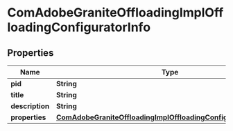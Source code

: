 
# ComAdobeGraniteOffloadingImplOffloadingConfiguratorInfo

## Properties
Name | Type | Description | Notes
------------ | ------------- | ------------- | -------------
**pid** | **String** |  |  [optional]
**title** | **String** |  |  [optional]
**description** | **String** |  |  [optional]
**properties** | [**ComAdobeGraniteOffloadingImplOffloadingConfiguratorProperties**](ComAdobeGraniteOffloadingImplOffloadingConfiguratorProperties.md) |  |  [optional]




